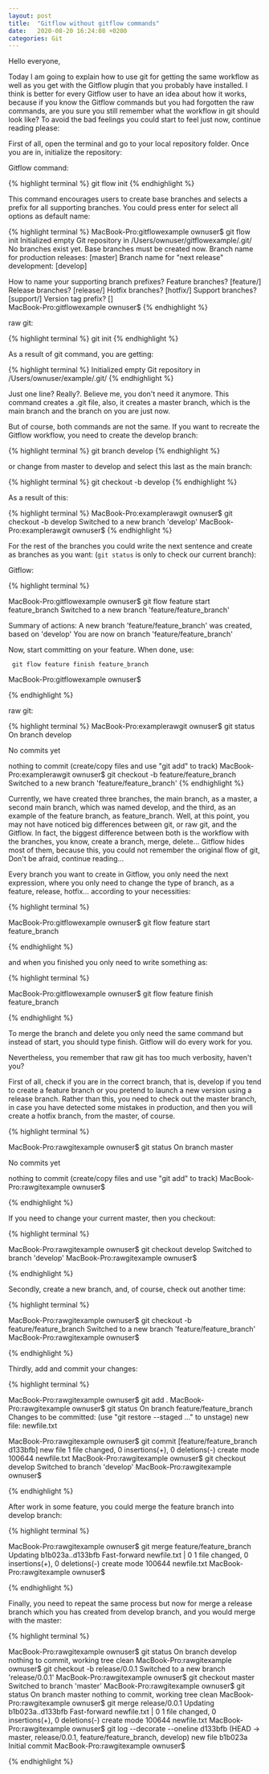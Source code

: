 ```yaml
---
layout: post
title:  "Gitflow without gitflow commands"
date:   2020-08-20 16:24:08 +0200
categories: Git
---
```


Hello everyone,

Today I am going to explain how to use git for getting the same workflow as well as you get with the Gitflow plugin that you probably have installed. I think is better for every Gitflow user to have an idea about how it works, because if you know the Gitflow commands but you had forgotten the raw commands, are you sure you still remember what the workflow in git should look like? To avoid the bad feelings you could start to feel just now, continue reading please:

First of all, open the terminal and go to your local repository folder. Once you are in, initialize the repository:

Gitflow command:

{% highlight terminal %}
git flow init
{% endhighlight %}

This command encourages users to create base branches and selects a prefix for all supporting branches. You could press enter for select all options as default name:

{% highlight terminal %}
MacBook-Pro:gitflowexample ownuser$ git flow init
Initialized empty Git repository in /Users/ownuser/gitflowexample/.git/
No branches exist yet. Base branches must be created now.
Branch name for production releases: [master] 
Branch name for "next release" development: [develop] 

How to name your supporting branch prefixes?
Feature branches? [feature/] 
Release branches? [release/] 
Hotfix branches? [hotfix/] 
Support branches? [support/] 
Version tag prefix? []     
MacBook-Pro:gitflowexample ownuser$
{% endhighlight %}

raw git:

{% highlight terminal %}
git init
{% endhighlight %}

As a result of git command, you are getting:

{% highlight terminal %}
Initialized empty Git repository in /Users/ownuser/example/.git/
{% endhighlight %}

Just one line? Really?. Believe me, you don't need it anymore. This command creates a .git file, also, it creates a master branch, which is the main branch and the branch on you are just now.

But of course, both commands are not the same. If you want to recreate the Gitflow workflow, you need to create the develop branch:

{% highlight terminal %}
git branch develop
{% endhighlight %}

or change from master to develop and select this last as the main branch:

{% highlight terminal %}
git checkout -b develop
{% endhighlight %}

As a result of this:

{% highlight terminal %}
MacBook-Pro:examplerawgit ownuser$ git checkout -b develop
Switched to a new branch 'develop'
MacBook-Pro:examplerawgit ownuser$ 
{% endhighlight %}

For the rest of the branches you could write the next sentence and create as branches as you want: (`git status` is only to check our current branch):

Gitflow:

{% highlight terminal %}

MacBook-Pro:gitflowexample ownuser$ git flow feature start feature_branch
Switched to a new branch 'feature/feature_branch'

Summary of actions:
A new branch 'feature/feature_branch' was created, based on 'develop'
You are now on branch 'feature/feature_branch'

Now, start committing on your feature. When done, use:

     git flow feature finish feature_branch

MacBook-Pro:gitflowexample ownuser$ 

{% endhighlight %}

raw git:

{% highlight terminal %}
MacBook-Pro:examplerawgit ownuser$ git status
On branch develop

No commits yet

nothing to commit (create/copy files and use "git add" to track)
MacBook-Pro:examplerawgit ownuser$ git checkout -b feature/feature_branch
Switched to a new branch 'feature/feature_branch'
{% endhighlight %}

Currently, we have created three branches, the main branch, as a master, a second main branch, which was named develop, and the third, as an example of the feature branch, as feature_branch. Well, at this point, you may not have noticed big differences between git, or raw git, and the Gitflow. In fact, the biggest difference between both is the workflow with the branches, you know, create a branch, merge, delete... Gitflow hides most of them, because this, you could not remember the original flow of git, Don't be afraid, continue reading...

Every branch you want to create in Gitflow, you only need the next expression, where you only need to change the type of branch, as a feature, release, hotfix... according to your necessities:

{% highlight terminal %}

MacBook-Pro:gitflowexample ownuser$ git flow feature start feature_branch

{% endhighlight %}

 and when you finished you only need to write something as:

{% highlight terminal %}

MacBook-Pro:gitflowexample ownuser$ git flow feature finish feature_branch

{% endhighlight %}

To merge the branch and delete you only need the same command but instead of start, you should type finish. Gitflow will do every work for you.

Nevertheless, you remember that raw git has too much verbosity, haven't you?

First of all, check if you are in the correct branch, that is, develop if you tend to create a feature branch or you pretend to launch a new version using a release branch. Rather than this, you need to check out the master branch, in case you have detected some mistakes in production, and then you will create a hotfix branch, from the master, of course.

{% highlight terminal %}

MacBook-Pro:rawgitexample ownuser$ git status
On branch master

No commits yet

nothing to commit (create/copy files and use "git add" to track)
MacBook-Pro:rawgitexample ownuser$ 

{% endhighlight %}

If you need to change your current master, then you checkout:

{% highlight terminal %}

MacBook-Pro:rawgitexample ownuser$ git checkout develop
Switched to branch 'develop'
MacBook-Pro:rawgitexample ownuser$ 

{% endhighlight %}


Secondly, create a new branch, and, of course, check out another time:

{% highlight terminal %}

MacBook-Pro:rawgitexample ownuser$ git checkout -b feature/feature_branch
Switched to a new branch 'feature/feature_branch'
MacBook-Pro:rawgitexample ownuser$ 

{% endhighlight %}

Thirdly, add and commit your changes:

{% highlight terminal %}

MacBook-Pro:rawgitexample ownuser$ git add .
MacBook-Pro:rawgitexample ownuser$ git status
On branch feature/feature_branch
Changes to be committed:
  (use "git restore --staged <file>..." to unstage)
  new file:   newfile.txt

MacBook-Pro:rawgitexample ownuser$ git commit
[feature/feature_branch d133bfb] new file
 1 file changed, 0 insertions(+), 0 deletions(-)
 create mode 100644 newfile.txt
MacBook-Pro:rawgitexample ownuser$ git checkout develop
Switched to branch 'develop'
MacBook-Pro:rawgitexample ownuser$

{% endhighlight %}

After work in some feature, you could merge the feature branch into develop branch:

{% highlight terminal %}

MacBook-Pro:rawgitexample ownuser$ git merge feature/feature_branch
Updating b1b023a..d133bfb
Fast-forward
 newfile.txt | 0
 1 file changed, 0 insertions(+), 0 deletions(-)
 create mode 100644 newfile.txt
MacBook-Pro:rawgitexample ownuser$

{% endhighlight %}

Finally, you need to repeat the same process but now for merge a release branch which you has created from develop branch, and you would merge with the master:

{% highlight terminal %}

MacBook-Pro:rawgitexample ownuser$ git status
On branch develop
nothing to commit, working tree clean
MacBook-Pro:rawgitexample ownuser$ git checkout -b release/0.0.1
Switched to a new branch 'release/0.0.1'
MacBook-Pro:rawgitexample ownuser$ git checkout master
Switched to branch 'master'
MacBook-Pro:rawgitexample ownuser$ git status
On branch master
nothing to commit, working tree clean
MacBook-Pro:rawgitexample ownuser$ git merge release/0.0.1
Updating b1b023a..d133bfb
Fast-forward
 newfile.txt | 0
 1 file changed, 0 insertions(+), 0 deletions(-)
 create mode 100644 newfile.txt
MacBook-Pro:rawgitexample ownuser$ git log --decorate --oneline
d133bfb (HEAD -> master, release/0.0.1, feature/feature_branch, develop) new file
b1b023a Initial commit
MacBook-Pro:rawgitexample ownuser$

{% endhighlight %}


<!--You’ll find this post in your `_posts` directory. Go ahead and edit it and re-build the site to see your changes. You can rebuild the site in many different ways, but the most common way is to run `jekyll serve`, which launches a web server and auto-regenerates your site when a file is updated.

Jekyll requires blog post files to be named according to the following format:

`YEAR-MONTH-DAY-title.MARKUP`

Where `YEAR` is a four-digit number, `MONTH` and `DAY` are both two-digit numbers, and `MARKUP` is the file extension representing the format used in the file. After that, include the necessary front matter. Take a look at the source for this post to get an idea about how it works.

Jekyll also offers powerful support for code snippets:

{% highlight ruby %}
def print_hi(name)
  puts "Hi, #{name}"
end
print_hi('Tom')
#=> prints 'Hi, Tom' to STDOUT.
{% endhighlight %}

Check out the [Jekyll docs][jekyll-docs] for more info on how to get the most out of Jekyll. File all bugs/feature requests at [Jekyll’s GitHub repo][jekyll-gh]. If you have questions, you can ask them on [Jekyll Talk][jekyll-talk].

[jekyll-docs]: https://jekyllrb.com/docs/home
[jekyll-gh]:   https://github.com/jekyll/jekyll
[jekyll-talk]: https://talk.jekyllrb.com/-->
